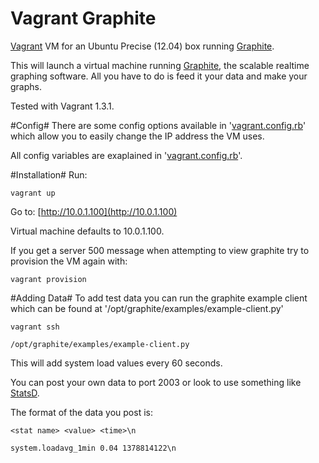 Vagrant Graphite
================

[Vagrant](http://www.vagrantup.com/) VM for an Ubuntu Precise (12.04) box running [Graphite](http://graphite.wikidot.com/).

This will launch a virtual machine running [Graphite](http://graphite.wikidot.com/), the scalable realtime graphing software. All you have to do is feed it your data and make your graphs.

Tested with Vagrant 1.3.1.

#Config#
There are some config options available in '[vagrant.config.rb](https://github.com/jacobwyke/vagrant-graphite/blob/master/vagrant.config.rb)' which allow you to easily change the IP address the VM uses.

All config variables are exaplained in '[vagrant.config.rb](https://github.com/jacobwyke/vagrant-graphite/blob/master/vagrant.config.rb)'.

#Installation#
Run:

	vagrant up

Go to: [http://10.0.1.100](http://10.0.1.100)
	
Virtual machine defaults to 10.0.1.100.

If you get a server 500 message when attempting to view graphite try to provision the VM again with:

	vagrant provision
	
#Adding Data#
To add test data you can run the graphite example client which can be found at '/opt/graphite/examples/example-client.py'

	vagrant ssh
	
	/opt/graphite/examples/example-client.py
	
This will add system load values every 60 seconds.

You can post your own data to port 2003 or look to use something like [StatsD](https://github.com/etsy/statsd/).

The format of the data you post is:

	<stat name> <value> <time>\n
	
	system.loadavg_1min 0.04 1378814122\n
